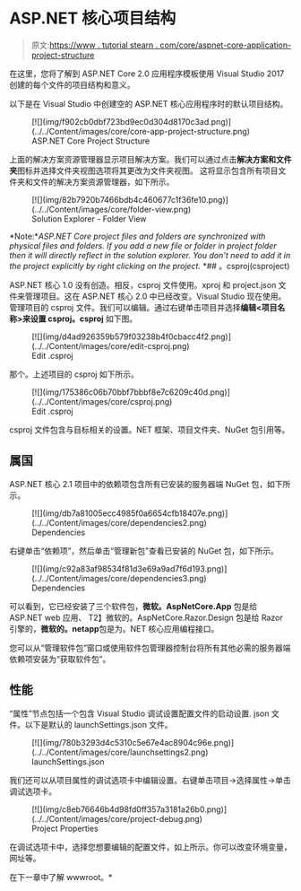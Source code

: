 # ASP.NET 核心项目结构

> 原文:[https://www . tutorial stearn . com/core/aspnet-core-application-project-structure](https://www.tutorialsteacher.com/core/aspnet-core-application-project-structure)

在这里，您将了解到 ASP.NET Core 2.0 应用程序模板使用 Visual Studio 2017 创建的每个文件的项目结构和意义。

以下是在 Visual Studio 中创建空的 ASP.NET 核心应用程序时的默认项目结构。

<figure>[![](img/f902cb0dbf723bd9ec0d304d8170c3ad.png)](../../Content/images/core/core-app-project-structure.png) 

<figcaption>ASP.NET Core Project Structure</figcaption>

</figure>

上面的解决方案资源管理器显示项目解决方案。我们可以通过点击**解决方案和文件夹**图标并选择文件夹视图选项将其更改为文件夹视图。 这将显示包含所有项目文件夹和文件的解决方案资源管理器，如下所示。

<figure>[![](img/82b7920b7466bdb4c460677c1f36fe10.png)](../../Content/images/core/folder-view.png) 

<figcaption>Solution Explorer - Folder View</figcaption>

</figure>

*Note:**ASP.NET Core project files and folders are synchronized with physical files and folders. If you add a new file or folder in project folder then it will directly reflect in the solution explorer. You don't need to add it in the project explicitly by right clicking on the project.* *## 。csproj(csproject)

ASP.NET 核心 1.0 没有创造。相反，csproj 文件使用。xproj 和 project.json 文件来管理项目。这在 ASP.NET 核心 2.0 中已经改变。Visual Studio 现在使用。管理项目的 csproj 文件。我们可以编辑。通过右键单击项目并选择**编辑<项目名称>来设置 csproj。csproj** 如下图。

<figure>[![](img/d4ad926359b579f03238b4f0cbacc4f2.png)](../../Content/images/core/edit-csproj.png) 

<figcaption>Edit .csproj</figcaption>

</figure>

那个。上述项目的 csproj 如下所示。

<figure>[![](img/175386c06b70bbf7bbbf8e7c6209c40d.png)](../../Content/images/core/csproj.png) 

<figcaption>Edit .csproj</figcaption>

</figure>

csproj 文件包含与目标相关的设置。NET 框架、项目文件夹、NuGet 包引用等。

## 属国

ASP.NET 核心 2.1 项目中的依赖项包含所有已安装的服务器端 NuGet 包，如下所示。

<figure>[![](img/db7a81005ecc4985f0a6654cfb18407e.png)](../../Content/images/core/dependencies2.png) 

<figcaption>Dependencies</figcaption>

</figure>

右键单击“依赖项”，然后单击“管理新包”查看已安装的 NuGet 包，如下所示。

<figure>[![](img/c92a83af98534f81d3e69a9ad7f6d193.png)](../../Content/images/core/dependencies3.png) 

<figcaption>Dependencies</figcaption>

</figure>

可以看到，它已经安装了三个软件包，**微软。AspNetCore.App** 包是给 ASP.NET web 应用、 T2】微软的。AspNetCore.Razor.Design 包是给 Razor 引擎的，**微软的。netapp**包是为。NET 核心应用编程接口。

您可以从“管理软件包”窗口或使用软件包管理器控制台将所有其他必需的服务器端依赖项安装为“获取软件包”。

## 性能

“属性”节点包括一个包含 Visual Studio 调试设置配置文件的启动设置. json 文件。以下是默认的 launchSettings.json 文件。

<figure>[![](img/780b3293d4c5310c5e67e4ac8904c96e.png)](../../Content/images/core/launchsettings2.png) 

<figcaption>launchSettings.json</figcaption>

</figure>

我们还可以从项目属性的调试选项卡中编辑设置。右键单击项目->选择属性->单击调试选项卡。

<figure>[![](img/c8eb76646b4d98fd0ff357a3181a26b0.png)](../../Content/images/core/project-debug.png) 

<figcaption>Project Properties</figcaption>

</figure>

在调试选项卡中，选择您想要编辑的配置文件，如上所示。你可以改变环境变量，网址等。

在下一章中了解 wwwroot。*